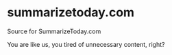 # summarizetoday.com
Source for SummarizeToday.com

You are like us, you tired of unnecessary content, right?
